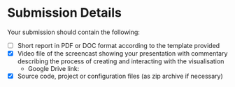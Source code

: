 # Submission Details
Your submission should contain the following:
- [ ] Short report in PDF or DOC format according to the template provided
- [x] Video file of the screencast showing your presentation with commentary describing the process of creating and interacting with the visualisation
  - Google Drive link: 
- [x] Source code, project or configuration files (as zip archive if necessary)
